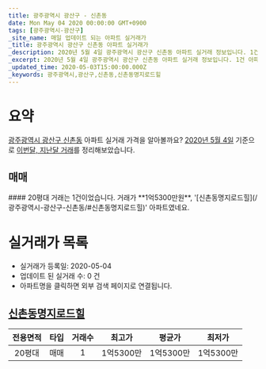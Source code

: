 ```yaml
---
title: 광주광역시 광산구 - 신촌동
date: Mon May 04 2020 00:00:00 GMT+0900
tags: [광주광역시-광산구]
_site_name: 매일 업데이트 되는 아파트 실거래가
_title: 광주광역시 광산구 신촌동 아파트 실거래가
_description: 2020년 5월 4일 광주광역시 광산구 신촌동 아파트 실거래 정보입니다. 1건 아파트 정보가 있습니다.
_excerpt: 2020년 5월 4일 광주광역시 광산구 신촌동 아파트 실거래 정보입니다. 1건 아파트 정보가 있습니다.
_updated_time: 2020-05-03T15:00:00.000Z
_keywords: 광주광역시,광산구,신촌동,신촌동명지로드힐
---
```





# 요약
<ins>광주광역시 광산구 신촌동</ins> 아파트 실거래 가격을 알아볼까요? <ins>2020년 5월 4일</ins> 기준으로 <ins>이번달, 지난달 거래</ins>를 정리해보았습니다.

## 매매
<div class="container">
<div class="twelve columns" markdown="1">
#### 20평대
거래는 1건이었습니다. 거래가 **1억5300만원**, '[신촌동명지로드힐](/광주광역시-광산구-신촌동/#신촌동명지로드힐)' 아파트였네요.
</div>
</div>



# 실거래가 목록
- 실거래가 등록일: 2020-05-04
- 업데이트 된 실거래 수: 0 건
- 아파트명을 클릭하면 외부 검색 페이지로 연결됩니다.

## [신촌동명지로드힐](#신촌동명지로드힐)

|전용면적|타입|거래수|최고가|평균가|최저가|
|:---:|:---:|:---:|:---:|:---:|:---:|
|20평대|<span class="deal-type-1">매매</span>|1|1억5300만|1억5300만|1억5300만|

<br/>



